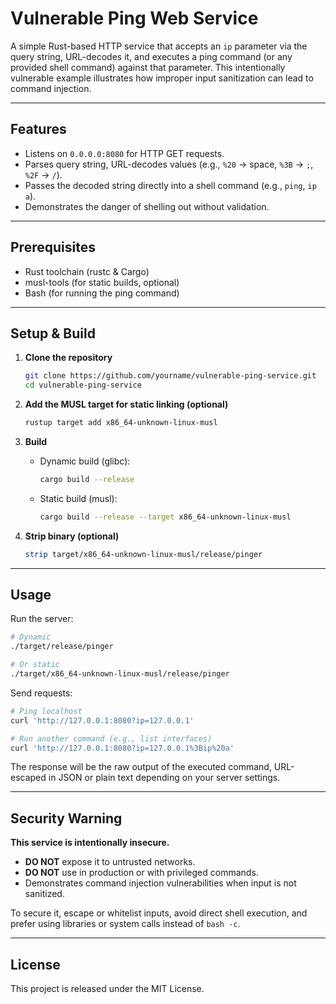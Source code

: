 # Vulnerable Ping Web Service

A simple Rust-based HTTP service that accepts an `ip` parameter via the query string, URL-decodes it, and executes a ping command (or any provided shell command) against that parameter. This intentionally vulnerable example illustrates how improper input sanitization can lead to command injection.

---

## Features

- Listens on `0.0.0.0:8080` for HTTP GET requests.
- Parses query string, URL-decodes values (e.g., `%20` → space, `%3B` → `;`, `%2F` → `/`).
- Passes the decoded string directly into a shell command (e.g., `ping`, `ip a`).
- Demonstrates the danger of shelling out without validation.

---

## Prerequisites

- Rust toolchain (rustc & Cargo)
- musl-tools (for static builds, optional)
- Bash (for running the ping command)

---

## Setup & Build

1. **Clone the repository**

   ```bash
   git clone https://github.com/yourname/vulnerable-ping-service.git
   cd vulnerable-ping-service
   ```

2. **Add the MUSL target for static linking (optional)**

   ```bash
   rustup target add x86_64-unknown-linux-musl
   ```

3. **Build**

   - Dynamic build (glibc):
     ```bash
     cargo build --release
     ```

   - Static build (musl):
     ```bash
     cargo build --release --target x86_64-unknown-linux-musl
     ```

4. **Strip binary (optional)**

   ```bash
   strip target/x86_64-unknown-linux-musl/release/pinger
   ```

---

## Usage

Run the server:

```bash
# Dynamic
./target/release/pinger

# Or static
./target/x86_64-unknown-linux-musl/release/pinger
```

Send requests:

```bash
# Ping localhost
curl 'http://127.0.0.1:8080?ip=127.0.0.1'       

# Run another command (e.g., list interfaces)
curl 'http://127.0.0.1:8080?ip=127.0.0.1%3Bip%20a'  
```

The response will be the raw output of the executed command, URL-escaped in JSON or plain text depending on your server settings.

---

## Security Warning

**This service is intentionally insecure.**

- **DO NOT** expose it to untrusted networks.
- **DO NOT** use in production or with privileged commands.
- Demonstrates command injection vulnerabilities when input is not sanitized.

To secure it, escape or whitelist inputs, avoid direct shell execution, and prefer using libraries or system calls instead of `bash -c`.

---

## License

This project is released under the MIT License.
